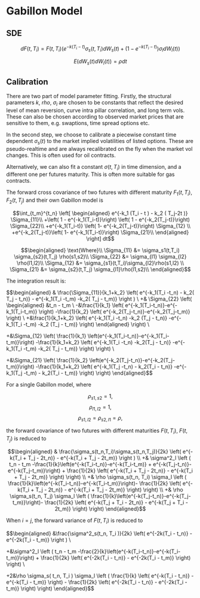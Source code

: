 <script>
MathJax = {
  tex: {
    inlineMath: [['$', '$'], ['\\(', '\\)']],
    displayMath: [ ['$$', '$$'], ['\\[', '\\]']
    ],
  },
  svg: {
    fontCache: 'global' 
  },
  jax: ["input/TeX","output/CommonHTML"]
};
</script>
<script type="text/javascript" id="MathJax-script" async
  src="https://cdn.jsdelivr.net/npm/mathjax@3/es5/tex-svg.js">
</script>

# Gabillon Model

## SDE

$$dF(t,T_i) = F(t,T_i)\left(e^{-k(T_i-t)} \sigma_s(t,T_i) d W_s(t) + \left(1- e^{-k(T_i-t)}\right) \sigma_l d W_l(t)\right)$$

$$E(dW_s(t)dW_l(t)) = \rho dt$$

## Calibration

There are two part of model parameter fitting. Firstly, the structural parameters $k$, $rho$, $\sigma_l$ are chosen to be constants that reflect the desired level of mean reversion, curve intra pillar correlation, and long term vols. These can also be chosen according to observed market prices that are sensitive to them, e.g. swaptions, time spread options etc. 

In the second step, we choose to calibrate a piecewise constant time dependent $\sigma_s(t)$ to the market implied volatilities of listed options. These are pseudo-realtime and are always recalibrated on the fly when the market vol changes. This is often used for oil contracts. 

Alternatively, we can also fit a constant $\sigma(t,T_i)$ in time dimension, and a different one per futures maturity. This is often more suitable for gas contracts. 

The forward cross covariance of two futures with different maturity $F_1(t,T_i)$, $F_2(t,T_j)$ and their own Gabillon model is

$$\int_{t_m}^{t_n}
\left[
\begin{aligned} 
  e^{-k_1 (T_i - t ) - k_2 ( T_j-2t )}
  \Sigma_{11}\\  
  +\left( 1 - e^{-k_1(T_i-t)}\right)
  \left( 1 - e^{-k_2(T_j-t)}\right)
  \Sigma_{22}\\
  +e^{-k_1(T_i-t)}
  \left( 1- e^{-k_2(T_j-t)}\right)
  \Sigma_{12} \\
  +e^{-k_2(T_j-t)}\left( 1- e^{-k_1(T_i-t)}\right)
  \Sigma_{21}\\
  \end{aligned}
\right]
dt$$

$$\begin{aligned} 
  \text{Where}\\
  \Sigma_{11} &=
  \sigma_s1(t,T_i) \sigma_{s2}(t,T_j) \rho(s1,s2)\\  
  \Sigma_{22} &=
  \sigma_{l1} \sigma_{l2} \rho(l1,l2)\\
  \Sigma_{12} &=
  \sigma_{s1}(t,T_i)\sigma_{l2}\rho(s1,l2) \\ 
  \Sigma_{21} &=
  \sigma_{s2}(t,T_j) \sigma_{l1}\rho(l1,s2)\\
\end{aligned}$$

The integration result is:

$$\begin{aligned}
& \frac{\Sigma_{11}}{k_1+k_2} \left( e^{-k_1(T_i -t_n) - k_2( T_j - t_n)} - e^{-k_1(T_i -t_m) -k_2( T_j - t_m)} \right ) \\ 
+& \Sigma_{22}
  \left( 
    \begin{aligned}
    &t_n - t_m \\
  -&\frac{1}{k_1} 
    \left(
        e^{-k_1(T_i-t_n)}-e^{-k_1(T_i-t_m)}
    \right)
  -\frac{1}{k_2}
    \left(
        e^{-k_2(T_j-t_n)}-e^{-k_2(T_j-t_m)}
    \right) \\
  +&\frac{1}{k_1+k_2}
    \left(
        e^{-k_1(T_i -t_n) -k_2 (T_j - t_n)}
       -e^{-k_1(T_i -t_m) -k_2 (T_j - t_m)}
    \right)
    \end{aligned}
  \right) \\

+&\Sigma_{12} 
  \left( 
    \frac{1}{k_1}
    \left(e^{-k_1(T_i-t_n)}-e^{-k_1(T_i-t_m)}\right) 
      -\frac{1}{k_1+k_2} 
      \left( 
        e^{-k_1(T_i -t_n) -k_2(T_j - t_n)} 
        -e^{-k_1(T_i -t_m) -k_2( T_j - t_m)}
      \right) 
  \right) \\

+&\Sigma_{21} 
  \left( 
    \frac{1}{k_2}
    \left(e^{-k_2(T_j-t_n)}-e^{-k_2(T_j-t_m)}\right)
    -\frac{1}{k_1+k_2}
    \left( 
      e^{-k_1(T_j -t_n) - k_2(T_i - t_n)} 
      -e^{-k_1(T_j -t_m) - k_2(T_i - t_m)} 
    \right)
  \right)
\end{aligned}$$

For a single Gabillon model, where

$$\rho_{s1,s2} = 1,$$ 
$$\rho_{l1,l2} = 1,$$ 
$$\rho_{s1,l2} = \rho_{s2,l1} = \rho,$$

the forward covariance of two futures with different maturities $F(t,T_i)$, $F(t,T_j)$ is reduced to

$$\begin{aligned}
& \frac{\sigma_s(t_n,T_i)\sigma_s(t_n,T_j)}{2k} \left( e^{-k(T_i + T_j - 2t_n)} - e^{-k(T_i + T_j - 2t_m)} \right ) \\
+& \sigma^2_l \left ( t_n - t_m -\frac{1}{k}\left(e^{-k(T_i-t_n)}-e^{-k(T_i-t_m)} + e^{-k(T_j-t_n)}-e^{-k(T_j-t_m)}\right) + \frac{1}{2k} \left( e^{-k(T_i + T_j - 2t_n)} - e^{-k(T_i + T_j - 2t_m)} \right) \right) \\
+& \rho  \sigma_s(t_n, T_i) \sigma_l \left ( \frac{1}{k}\left(e^{-k(T_i-t_n)}-e^{-k(T_i-t_m)}\right)- \frac{1}{2k} \left( e^{-k(T_i + T_j - 2t_n)} - e^{-k(T_i + T_j - 2t_m)} \right) \right) \\
+& \rho  \sigma_s(t_n, T_j) \sigma_l \left ( \frac{1}{k}\left(e^{-k(T_j-t_n)}-e^{-k(T_j-t_m)}\right)- \frac{1}{2k} \left( e^{-k(T_j + T_i - 2t_n)} - e^{-k(T_j + T_i - 2t_m)} \right) \right)
\end{aligned}$$

When $i = j$, the forward variance of $F(t,T_i)$ is reduced to

$$\begin{aligned}
&\frac{\sigma^2_s(t_n, T_i )}{2k} \left( e^{-2k(T_i - t_n)} - e^{-2k(T_i - t_m)} \right ) \\ 

+&\sigma^2_l \left ( t_n - t_m -\frac{2}{k}\left(e^{-k(T_i-t_n)}-e^{-k(T_i-t_m)}\right) + \frac{1}{2k} \left( e^{-2k(T_i - t_n)} - e^{-2k(T_i - t_m)} \right) \right) \\

+2&\rho \sigma_s( t_n, T_i ) \sigma_l \left ( \frac{1}{k} \left( e^{-k(T_i - t_n)} - e^{-k(T_i - t_m)} \right) - \frac{1}{2k} \left( e^{-2k(T_i - t_n)} - e^{-2k(T_i - t_m)} \right) \right)
\end{aligned}$$
